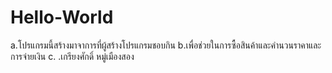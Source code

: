 # Hello-World
a.โปรแกรมนี้สร้างมาจาการที่ผู้สร้างโปรแกรมชอบกิน
b.เพื่อช่วยในการซื้อสินค้าและคำนวนราคาและการจ่ายเงิน
c.
.เกรียงศักดิ์ หมู่เมืองสอง